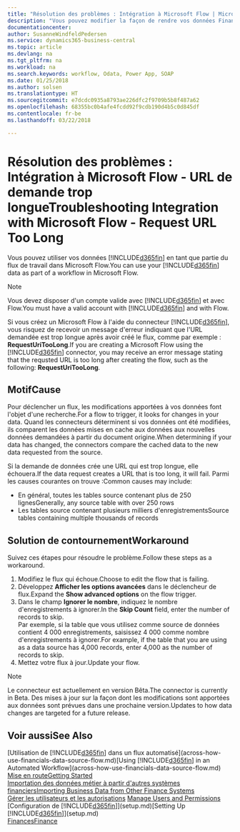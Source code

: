 ```yaml
---
title: "Résolution des problèmes : Intégration à Microsoft Flow | Microsoft Docs"
description: "Vous pouvez modifier la façon de rendre vos données Financials disponibles sous forme de données sources et spécifier une URL OData de vos services Web pour générer un flux de travail automatisé."
documentationcenter: 
author: SusanneWindfeldPedersen
ms.service: dynamics365-business-central
ms.topic: article
ms.devlang: na
ms.tgt_pltfrm: na
ms.workload: na
ms.search.keywords: workflow, Odata, Power App, SOAP
ms.date: 01/25/2018
ms.author: solsen
ms.translationtype: HT
ms.sourcegitcommit: e7dcdc0935a8793ae226dfc2f9709b5b8f487a62
ms.openlocfilehash: 68355bc0b4afe4fcdd92f9cdb190d4b5c0d845df
ms.contentlocale: fr-be
ms.lasthandoff: 03/22/2018

---
```

# <a name="troubleshooting-integration-with-microsoft-flow---request-url-too-long"></a><span data-ttu-id="1d570-103">Résolution des problèmes : Intégration à Microsoft Flow - URL de demande trop longue</span><span class="sxs-lookup"><span data-stu-id="1d570-103">Troubleshooting Integration with Microsoft Flow - Request URL Too Long</span></span>
<span data-ttu-id="1d570-104">Vous pouvez utiliser vos données [!INCLUDE[d365fin](includes/d365fin_md.md)] en tant que partie du flux de travail dans Microsoft Flow.</span><span class="sxs-lookup"><span data-stu-id="1d570-104">You can use your [!INCLUDE[d365fin](includes/d365fin_md.md)] data as part of a workflow in Microsoft Flow.</span></span>  

> [!NOTE]  
>   <span data-ttu-id="1d570-105">Vous devez disposer d'un compte valide avec [!INCLUDE[d365fin](includes/d365fin_md.md)] et avec Flow.</span><span class="sxs-lookup"><span data-stu-id="1d570-105">You must have a valid account with [!INCLUDE[d365fin](includes/d365fin_md.md)] and with Flow.</span></span>  

<span data-ttu-id="1d570-106">Si vous créez un Microsoft Flow à l'aide du connecteur [!INCLUDE[d365fin](includes/d365fin_md.md)], vous risquez de recevoir un message d'erreur indiquant que l'URL demandée est trop longue après avoir créé le flux, comme par exemple : **RequestUriTooLong**.</span><span class="sxs-lookup"><span data-stu-id="1d570-106">If you are creating a Microsoft Flow using the [!INCLUDE[d365fin](includes/d365fin_md.md)] connector, you may receive an error message stating that the requsted URL is too long after creating the flow, such as the following: **RequestUriTooLong**.</span></span>

## <a name="cause"></a><span data-ttu-id="1d570-107">Motif</span><span class="sxs-lookup"><span data-stu-id="1d570-107">Cause</span></span>
<span data-ttu-id="1d570-108">Pour déclencher un flux, les modifications apportées à vos données font l'objet d'une recherche.</span><span class="sxs-lookup"><span data-stu-id="1d570-108">For a flow to trigger, it looks for changes in your data.</span></span> <span data-ttu-id="1d570-109">Quand les connecteurs déterminent si vos données ont été modifiées, ils comparent les données mises en cache aux données aux nouvelles données demandées à partir du document origine.</span><span class="sxs-lookup"><span data-stu-id="1d570-109">When determining if your data has changed, the connectors compare the cached data to the new data requested from the source.</span></span>  

<span data-ttu-id="1d570-110">Si la demande de données crée une URL qui est trop longue, elle échouera.</span><span class="sxs-lookup"><span data-stu-id="1d570-110">If the data request creates a URL that is too long, it will fail.</span></span> <span data-ttu-id="1d570-111">Parmi les causes courantes on trouve :</span><span class="sxs-lookup"><span data-stu-id="1d570-111">Common causes may include:</span></span>
- <span data-ttu-id="1d570-112">En général, toutes les tables source contenant plus de 250 lignes</span><span class="sxs-lookup"><span data-stu-id="1d570-112">Generally, any source table with over 250 rows</span></span>
- <span data-ttu-id="1d570-113">Les tables source contenant plusieurs milliers d'enregistrements</span><span class="sxs-lookup"><span data-stu-id="1d570-113">Source tables containing multiple thousands of records</span></span>

## <a name="workaround"></a><span data-ttu-id="1d570-114">Solution de contournement</span><span class="sxs-lookup"><span data-stu-id="1d570-114">Workaround</span></span>
<span data-ttu-id="1d570-115">Suivez ces étapes pour résoudre le problème.</span><span class="sxs-lookup"><span data-stu-id="1d570-115">Follow these steps as a workaround.</span></span>
1. <span data-ttu-id="1d570-116">Modifiez le flux qui échoue.</span><span class="sxs-lookup"><span data-stu-id="1d570-116">Choose to edit the flow that is failing.</span></span>
2. <span data-ttu-id="1d570-117">Développez **Afficher les options avancées** dans le déclencheur de flux.</span><span class="sxs-lookup"><span data-stu-id="1d570-117">Expand the **Show advanced options** on the flow trigger.</span></span>
3. <span data-ttu-id="1d570-118">Dans le champ **Ignorer le nombre**, indiquez le nombre d'enregistrements à ignorer.</span><span class="sxs-lookup"><span data-stu-id="1d570-118">In the **Skip Count** field, enter the number of records to skip.</span></span>  
<span data-ttu-id="1d570-119">Par exemple, si la table que vous utilisez comme source de données contient 4 000 enregistrements, saisissez 4 000 comme nombre d'enregistrements à ignorer.</span><span class="sxs-lookup"><span data-stu-id="1d570-119">For example, if the table that you are using as a data source has 4,000 records, enter 4,000 as the number of records to skip.</span></span>
4. <span data-ttu-id="1d570-120">Mettez votre flux à jour.</span><span class="sxs-lookup"><span data-stu-id="1d570-120">Update your flow.</span></span>

> [!NOTE]  
> <span data-ttu-id="1d570-121">Le connecteur est actuellement en version Bêta.</span><span class="sxs-lookup"><span data-stu-id="1d570-121">The connector is currently in Beta.</span></span> <span data-ttu-id="1d570-122">Des mises à jour sur la façon dont les modifications sont apportées aux données sont prévues dans une prochaine version.</span><span class="sxs-lookup"><span data-stu-id="1d570-122">Updates to how data changes are targeted for a future release.</span></span>


## <a name="see-also"></a><span data-ttu-id="1d570-123">Voir aussi</span><span class="sxs-lookup"><span data-stu-id="1d570-123">See Also</span></span>
<span data-ttu-id="1d570-124">[Utilisation de [!INCLUDE[d365fin](includes/d365fin_md.md)] dans un flux automatisé](across-how-use-financials-data-source-flow.md)</span><span class="sxs-lookup"><span data-stu-id="1d570-124">[Using [!INCLUDE[d365fin](includes/d365fin_md.md)] in an Automated Workflow](across-how-use-financials-data-source-flow.md)</span></span>  
[<span data-ttu-id="1d570-125">Mise en route</span><span class="sxs-lookup"><span data-stu-id="1d570-125">Getting Started</span></span>](product-get-started.md)  
[<span data-ttu-id="1d570-126">Importation des données métier à partir d'autres systèmes financiers</span><span class="sxs-lookup"><span data-stu-id="1d570-126">Importing Business Data from Other Finance Systems</span></span>](upload-data.md)  
<span data-ttu-id="1d570-127">[Gérer les utilisateurs et les autorisations](ui-how-users-permissions.md)  </span><span class="sxs-lookup"><span data-stu-id="1d570-127">[Manage Users and Permissions](ui-how-users-permissions.md)  </span></span>  
<span data-ttu-id="1d570-128">[Configuration de [!INCLUDE[d365fin](includes/d365fin_md.md)]](setup.md)</span><span class="sxs-lookup"><span data-stu-id="1d570-128">[Setting Up [!INCLUDE[d365fin](includes/d365fin_md.md)]](setup.md)</span></span>  
[<span data-ttu-id="1d570-129">Finances</span><span class="sxs-lookup"><span data-stu-id="1d570-129">Finance</span></span>](finance.md)  


